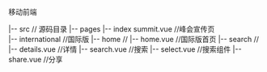 移动前端

|-- src                                  // 源码目录
    |-- pages
        |-- index
            summit.vue                   //峰会宣传页                       
        |-- international                //国际版
          |-- home                       //
              |-- home.vue               //国际版首页
          |-- search                     //
              |-- details.vue            //详情
              |-- search.vue             //搜索
              |-- select.vue             //搜索组件
              |-- share.vue              //分享